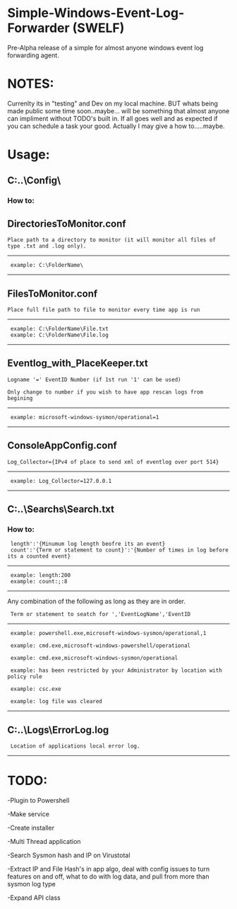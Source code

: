 # Simple-Windows-Event-Log-Forwarder (SWELF)
Pre-Alpha release of a simple for almost anyone windows event log forwarding agent. 

# NOTES:
Currenlty its in "testing" and Dev on my local machine. BUT whats being made public some time soon..maybe... will be something that almost anyone can impliment without TODO's built in. If all goes well and as expected if you can schedule a task your good. Actually I may give a how to.....maybe.


# Usage:
## C:\..\Config\
  ### How to:
##  DirectoriesToMonitor.conf
  
    Place path to a directory to monitor (it will monitor all files of type .txt and .log only).
    
--------------------------------------------------------------------------------
     example: C:\FolderName\
--------------------------------------------------------------------------------

##  FilesToMonitor.conf
  
    Place full file path to file to monitor every time app is run
    
--------------------------------------------------------------------------------
     example: C:\FolderName\File.txt 
     example: C:\FolderName\File.log
--------------------------------------------------------------------------------

##  Eventlog_with_PlaceKeeper.txt
  
    Logname '=' EventID Number (if 1st run '1' can be used)
    
    Only change to number if you wish to have app rescan logs from begining
    
--------------------------------------------------------------------------------
     example: microsoft-windows-sysmon/operational=1
--------------------------------------------------------------------------------

##  ConsoleAppConfig.conf
  
    Log_Collector={IPv4 of place to send xml of eventlog over port 514}
    
--------------------------------------------------------------------------------
     example: Log_Collector=127.0.0.1   
--------------------------------------------------------------------------------

## C:\..\Searchs\Search.txt
  ### How to:
  
     length':'{Minumum log length beofre its an event}
     count':'{Term or statement to count}':'{Number of times in log before its a counted event}    
     
--------------------------------------------------------------------------------
     example: length:200    
     example: count:;:8
--------------------------------------------------------------------------------  
     
   Any combination of the following as long as they are in order. 
   
     Term or statement to seatch for ','EventLogName','EventID
     
--------------------------------------------------------------------------------
     example: powershell.exe,microsoft-windows-sysmon/operational,1
     
     example: cmd.exe,microsoft-windows-powershell/operational
     
     example: cmd.exe,microsoft-windows-sysmon/operational
     
     example: has been restricted by your Administrator by location with policy rule 
     
     example: csc.exe
     
     example: log file was cleared
-------------------------------------------------------------------------------- 
  
## C:\..\Logs\ErrorLog.log

     Location of applications local error log.
     
--------------------------------------------------------------------------------

# TODO:

-Plugin to Powershell

-Make service

-Create installer

-Multi Thread application

-Search Sysmon hash and IP on Virustotal 

-Extract IP and File Hash's in app algo, deal with config issues to turn features on and off, what to do with log data, and pull from more than sysmon log type

-Expand API class

